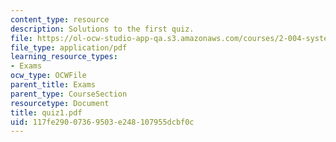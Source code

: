```yaml
---
content_type: resource
description: Solutions to the first quiz.
file: https://ol-ocw-studio-app-qa.s3.amazonaws.com/courses/2-004-systems-modeling-and-control-ii-fall-2007/117fe29007369503e248107955dcbf0c_quiz1.pdf
file_type: application/pdf
learning_resource_types:
- Exams
ocw_type: OCWFile
parent_title: Exams
parent_type: CourseSection
resourcetype: Document
title: quiz1.pdf
uid: 117fe290-0736-9503-e248-107955dcbf0c
---
```


